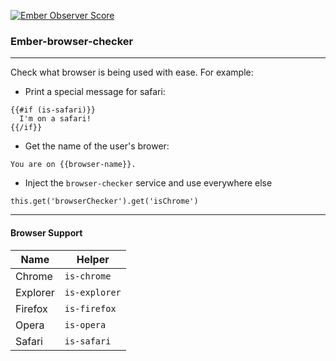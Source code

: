 [![Ember Observer Score](http://emberobserver.com/badges/ember-browser-checker.svg)](http://emberobserver.com/addons/ember-browser-checker)

### Ember-browser-checker

-------------

Check what browser is being used with ease. For example:

+ Print a special message for safari:

```
{{#if (is-safari)}}
  I'm on a safari!
{{/if}}
```

+ Get the name of the user's brower:

```
You are on {{browser-name}}.
```

+ Inject the `browser-checker` service and use everywhere else

```
this.get('browserChecker').get('isChrome')
```

---------

#### Browser Support

Name     | Helper
---------|-----------
Chrome   | `is-chrome`
Explorer | `is-explorer`
Firefox  | `is-firefox`
Opera    | `is-opera`
Safari   | `is-safari`
